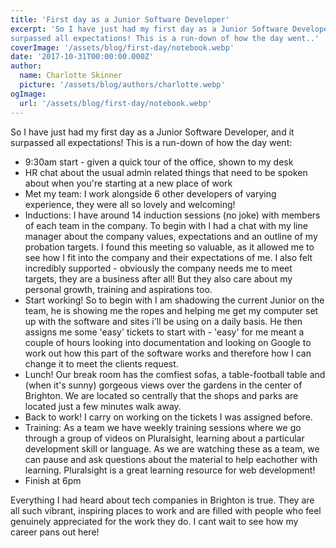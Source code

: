 ```yaml
---
title: 'First day as a Junior Software Developer'
excerpt: 'So I have just had my first day as a Junior Software Developer, and it
surpassed all expectations! This is a run-down of how the day went..'
coverImage: '/assets/blog/first-day/notebook.webp'
date: '2017-10-31T00:00:00.000Z'
author:
  name: Charlotte Skinner
  picture: '/assets/blog/authors/charlotte.webp'
ogImage:
  url: '/assets/blog/first-day/notebook.webp'
---
```


So I have just had my first day as a Junior Software Developer, and it surpassed all expectations! This is a run-down of how the day went:

- 9:30am start - given a quick tour of the office, shown to my desk
- HR chat about the usual admin related things that need to be spoken about when you're starting at a new place of work
- Met my team: I work alongside 6 other developers of varying experience, they were all so lovely and welcoming!
- Inductions: I have around 14 induction sessions (no joke) with members of each team in the company. To begin with I had a chat with my line manager about the company values, expectations and an outline of my probation targets. I found this meeting so valuable, as it allowed me to see how I fit into the company and their expectations of me. I also felt incredibly supported - obviously the company needs me to meet targets, they are a business after all! But they also care about my personal growth, training and aspirations too.
- Start working! So to begin with I am shadowing the current Junior on the team, he is showing me the ropes and helping me get my computer set up with the software and sites i'll be using on a daily basis. He then assigns me some 'easy' tickets to start with - 'easy' for me meant a couple of hours looking into documentation and looking on Google to work out how this part of the software works and therefore how I can change it to meet the clients request.
- Lunch! Our break room has the comfiest sofas, a table-football table and (when it's sunny) gorgeous views over the gardens in the center of Brighton. We are located so centrally that the shops and parks are located just a few minutes walk away.
- Back to work! I carry on working on the tickets I was assigned before.
- Training: As a team we have weekly training sessions where we go through a group of videos on Pluralsight, learning about a particular development skill or language. As we are watching these as a team, we can pause and ask questions about the material to help eachother with learning. Pluralsight is a great learning resource for web development!
- Finish at 6pm

Everything I had heard about tech companies in Brighton is true. They are all such vibrant, inspiring places to work and are filled with people who feel genuinely appreciated for the work they do. I cant wait to see how my career pans out here!
